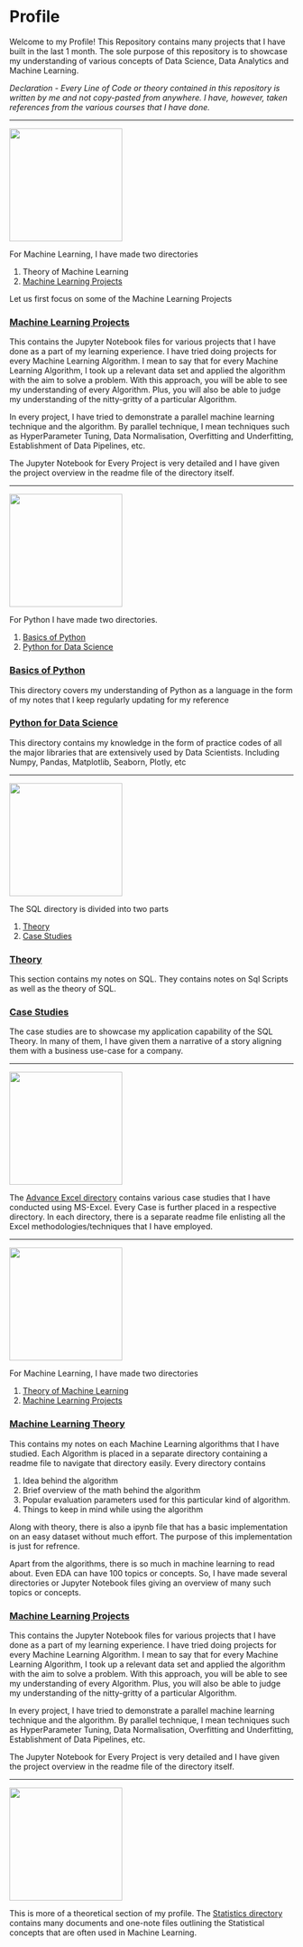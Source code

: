 # Profile
Welcome to my Profile!
This Repository contains many projects that I have built in the last 1 month. The sole purpose of this repository is to showcase my understanding of various concepts of Data Science, Data Analytics and Machine Learning.

*Declaration - Every Line of Code or theory contained in this repository is written by me and not copy-pasted from anywhere. I have, however, taken references from the various courses that I have done.*
***
<img src = https://github.com/SaharshSikaria/ProfileinBuilding/blob/main/Images/machine-banner.png height width = '200' height = '100'/>

For Machine Learning, I have made two directories
1. Theory of Machine Learning
2. [Machine Learning Projects](ML%20Projects)

Let us first focus on some of the Machine Learning Projects

### [Machine Learning Projects](ML%20Theory)
This contains the Jupyter Notebook files for various projects that I have done as a part of my learning experience. I have tried doing projects for every Machine Learning Algorithm. I mean to say that for every Machine Learning Algorithm, I took up a relevant data set and applied the algorithm with the aim to solve a problem. With this approach, you will be able to see my understanding of every Algorithm. Plus, you will also be able to judge my understanding of the nitty-gritty of a particular Algorithm.

In every project, I have tried to demonstrate a parallel machine learning technique and the algorithm. By parallel technique, I mean techniques such as HyperParameter Tuning, Data Normalisation, Overfitting and Underfitting, Establishment of Data Pipelines, etc.

The Jupyter Notebook for Every Project is very detailed and I have given the project overview in the readme file of the directory itself.
***
<img src = https://github.com/SaharshSikaria/ProfileinBuilding/blob/main/Images/newpythonlogo.png height width = '200' height = '100'/>

For Python I have made two directories.
1. [Basics of Python](Python%20Basics)
2. [Python for Data Science](Python%20for%20Data%20Science)

### [Basics of Python](Python%20Basics)
This directory covers my understanding of Python as a language in the form of my notes that I keep regularly updating for my reference

### [Python for Data Science](Python%20for%20Data%20Science)
This directory contains my knowledge in the form of practice codes of all the major libraries that are extensively used by Data Scientists. Including Numpy, Pandas, Matplotlib, Seaborn, Plotly, etc
***
<img src = https://github.com/SaharshSikaria/ProfileinBuilding/blob/main/Images/Sql_data_base_with_logo.png height width = '200' height = '100'/>

The SQL directory is divided into two parts
1. [Theory](SQL/Theory)
2. [Case Studies](SQL/Case%20Study)

### [Theory](SQL/Theory)
This section contains my notes on SQL. They contains notes on Sql Scripts as well as the theory of SQL.

### [Case Studies](SQL/Case%20Study)
The case studies are to showcase my application capability of the SQL Theory. In many of them, I have given them a narrative of a story aligning them with a business use-case for a company.
***
<img src = https://github.com/SaharshSikaria/ProfileinBuilding/blob/main/Images/cr%3Dt_0%25%2Cl_0%25%2Cw_100%25%2Ch_100%25.webp height width = '200' height = '100'/>

The [Advance Excel directory](Advance%20Excel) contains various case studies that I have conducted using MS-Excel. Every Case is further placed in a respective directory. In each directory, there is a separate readme file enlisting all the Excel methodologies/techniques that I have employed.
***
<img src = https://github.com/SaharshSikaria/ProfileinBuilding/blob/main/Images/machine-banner.png height width = '200' height = '100'/>

For Machine Learning, I have made two directories
1. [Theory of Machine Learning](ML%20Theory)
2. [Machine Learning Projects](ML%20Projects)

### [Machine Learning Theory](ML%20Theory)
This contains my notes on each Machine Learning algorithms that I have studied. Each Algorithm is placed in a separate directory containing a readme file to navigate that directory easily. Every directory contains 
1. Idea behind the algorithm 
2. Brief overview of the math behind the algorithm 
3. Popular evaluation parameters used for this particular kind of algorithm.
4. Things to keep in mind while using the algorithm

Along with theory, there is also a ipynb file that has a basic implementation on an easy dataset without much effort. The purpose of this implementation is just for refrence.

Apart from the algorithms, there is so much in machine learning to read about. Even EDA can have 100 topics or concepts. So, I have made several directories or Jupyter Notebook files giving an overview of many such topics or concepts.

### [Machine Learning Projects](ML%20Theory)
This contains the Jupyter Notebook files for various projects that I have done as a part of my learning experience. I have tried doing projects for every Machine Learning Algorithm. I mean to say that for every Machine Learning Algorithm, I took up a relevant data set and applied the algorithm with the aim to solve a problem. With this approach, you will be able to see my understanding of every Algorithm. Plus, you will also be able to judge my understanding of the nitty-gritty of a particular Algorithm.

In every project, I have tried to demonstrate a parallel machine learning technique and the algorithm. By parallel technique, I mean techniques such as HyperParameter Tuning, Data Normalisation, Overfitting and Underfitting, Establishment of Data Pipelines, etc.

The Jupyter Notebook for Every Project is very detailed and I have given the project overview in the readme file of the directory itself.
***
<img src = https://github.com/SaharshSikaria/ProfileinBuilding/blob/main/Images/dbcfb1972c1f67549d873d5258085efc.png height width = '200' height = '100'/>

This is more of a theoretical section of my profile. The [Statistics directory](Statics) contains many documents and one-note files outlining the Statistical concepts that are often used in Machine Learning.
